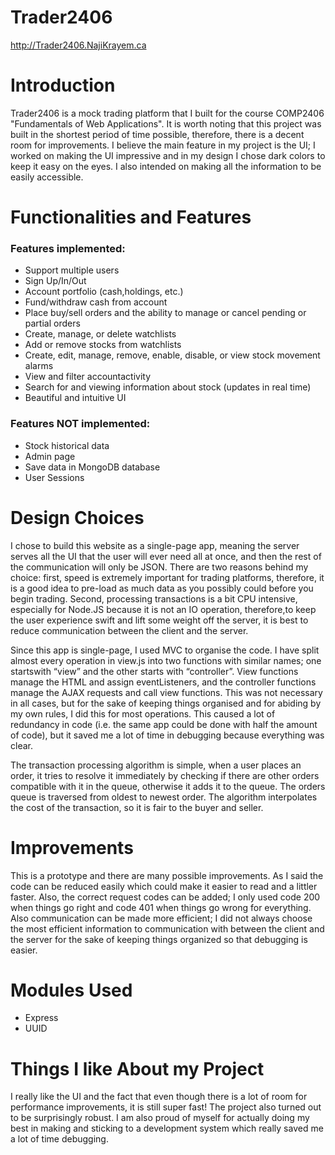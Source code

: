 # Trader2406
http://Trader2406.NajiKrayem.ca

# Introduction
Trader2406 is a mock trading platform that I built for the course COMP2406 "Fundamentals of Web Applications". It is worth noting that this project was built in the shortest period of time possible, therefore, there is a decent room for improvements. I believe the main feature in my project is the UI; I worked on making the UI impressive and in my design I chose dark colors to keep it easy on the eyes. I also intended on making all the information to be easily accessible.

# Functionalities and Features
### Features implemented:

* Support multiple users
* Sign Up/In/Out
* Account portfolio (cash,holdings, etc.)
* Fund/withdraw cash from account
* Place buy/sell orders and the ability to manage or cancel pending or partial orders
* Create, manage, or delete watchlists
* Add or remove stocks from watchlists
* Create, edit, manage, remove, enable, disable, or view stock movement alarms
* View and filter accountactivity
* Search for and viewing information about stock (updates in real time)
* Beautiful and intuitive UI

### Features NOT implemented:

* Stock historical data
* Admin page
* Save data in MongoDB database
* User Sessions

# Design Choices
I chose to build this website as a single-page app, meaning the server serves all the UI that the user will ever need all at once, and then the rest of the communication will only be JSON. There are two reasons behind my choice: first, speed is extremely important for trading platforms, therefore, it is a good idea to pre-load as much data as you possibly could before you begin trading. Second, processing transactions is a bit CPU intensive, especially for Node.JS because it is not an IO operation, therefore,to keep the user experience swift and lift some weight off the server, it is best to reduce communication between the client and the server.

Since this app is single-page, I used MVC to organise the code. I have split almost every operation in view.js into two functions with similar names; one startswith “view” and the other starts with “controller”. View functions manage the HTML and assign eventListeners, and the controller functions manage the AJAX requests and call view functions. This was not necessary in all cases, but for the sake of keeping things organised and for abiding by my own rules, I did this for most operations. This caused a lot of redundancy in code (i.e. the same app could be done with half the amount of code), but it saved me a lot of time in debugging because everything was clear.

The transaction processing algorithm is simple, when a user places an order, it tries to resolve it immediately by checking if there are other orders compatible with it in the queue, otherwise it adds it to the queue. The orders queue is traversed from oldest to newest order. The algorithm interpolates the cost of the transaction, so it is fair to the buyer and seller.

# Improvements
This is a prototype and there are many possible improvements. As I said the code can be reduced easily which could make it easier to read and a littler faster. Also, the correct request codes can be added; I only used code 200 when things go right and code 401 when things go wrong for everything. Also communication can be made more efficient; I did not always choose the most efficient information to communication with between the client and the server for the sake of keeping things organized so that debugging is easier.

# Modules Used
* Express
* UUID

# Things I like About my Project
I really like the UI and the fact that even though there is a lot of room for performance improvements, it is still super fast! The project also turned out to be surprisingly robust. I am also proud of myself for actually doing my best in making and sticking to a development system which really saved me a lot of time debugging.